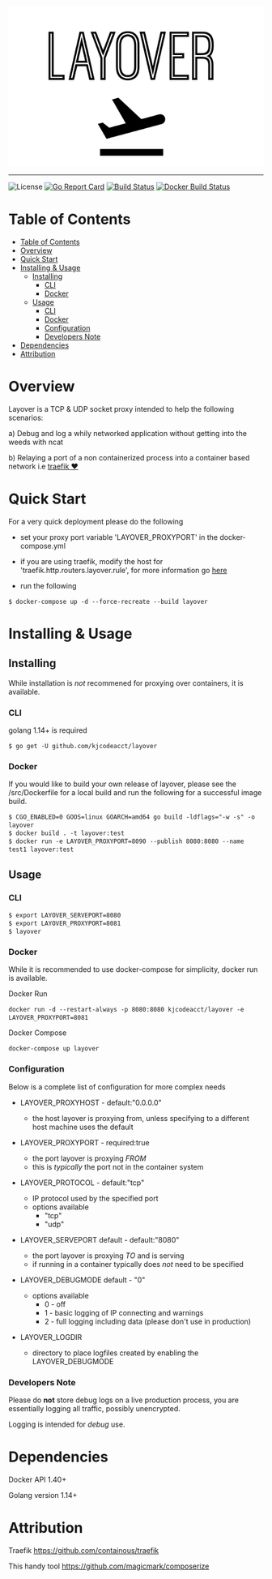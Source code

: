 ![Layover](./assets/layover.png)

---
![License](https://img.shields.io/github/license/kjcodeacct/layover)
[![Go Report Card](https://goreportcard.com/badge/github.com/kjcodeacct/layover)](https://goreportcard.com/report/github.com/kjcodeacct/layover)
[![Build Status](https://cloud.drone.io/api/badges/kjcodeacct/layover/status.svg)](https://cloud.drone.io/kjcodeacct/layover)
[![Docker Build Status](https://img.shields.io/docker/build/kjcodeacct/layover)](https://hub.docker.com/repository/docker/kjcodeacct/layover)


# Table of Contents

- [Table of Contents](#table-of-contents)
- [Overview](#overview)
- [Quick Start](#quick-start)
- [Installing & Usage](#installing--usage)
	- [Installing](#installing)
		- [CLI](#cli)
		- [Docker](#docker)
	- [Usage](#usage)
		- [CLI](#cli-1)
		- [Docker](#docker-1)
		- [Configuration](#configuration)
		- [Developers Note](#developers-note)
- [Dependencies](#dependencies)
- [Attribution](#attribution)

# Overview
Layover is a TCP & UDP socket proxy intended to help the following scenarios:

a) Debug and log a whily networked application without getting into the weeds with ncat

b) Relaying a port of a non containerized process into a container based network i.e [traefik ❤️](https://github.com/containous/traefik)

# Quick Start
For a very quick deployment please do the following
* set your proxy port variable 'LAYOVER_PROXYPORT' in the docker-compose.yml
* if you are using traefik, modify the host for 'traefik.http.routers.layover.rule', for more information
go [here](https://docs.traefik.io/user-guides/docker-compose/basic-example/)

* run the following
```
$ docker-compose up -d --force-recreate --build layover
```

# Installing & Usage

## Installing
While installation is *not* recommened for proxying over containers, it is available.

### CLI
golang 1.14+ is required
```
$ go get -U github.com/kjcodeacct/layover
```

### Docker
If you would like to build your own release of layover, please see the /src/Dockerfile for a local build
and run the following for a successful image build.

```
$ CGO_ENABLED=0 GOOS=linux GOARCH=amd64 go build -ldflags="-w -s" -o layover
$ docker build . -t layover:test
$ docker run -e LAYOVER_PROXYPORT=8090 --publish 8080:8080 --name test1 layover:test
```

## Usage

### CLI
```
$ export LAYOVER_SERVEPORT=8080
$ export LAYOVER_PROXYPORT=8081
$ layover
```

### Docker
While it is recommended to use docker-compose for simplicity, docker run is available.

Docker Run
```
docker run -d --restart-always -p 8080:8080 kjcodeacct/layover -e LAYOVER_PROXYPORT=8081
```

Docker Compose
```
docker-compose up layover
```

### Configuration
Below is a complete list of configuration for more complex needs

* LAYOVER_PROXYHOST - default:"0.0.0.0"
	* the host layover is proxying from, unless specifying to a different host machine uses the default

* LAYOVER_PROXYPORT - required:true
	* the port layover is proxying *FROM*
    * this is *typically* the port not in the container system

* LAYOVER_PROTOCOL - default:"tcp"
	* IP protocol used by the specified port
    * options available
        * "tcp"
        * "udp"

* LAYOVER_SERVEPORT default - default:"8080"
	* the port layover is proxying *TO* and is serving
    * if running in a container typically does *not* need to be specified

* LAYOVER_DEBUGMODE default - "0"
	* options available
		* 0 - off
		* 1 - basic logging of IP connecting and warnings
		* 2 - full logging including data (please don't use in production)

* LAYOVER_LOGDIR
	* directory to place logfiles created by enabling the LAYOVER_DEBUGMODE

### Developers Note
Please do **not** store debug logs on a live production process, you are essentially logging all traffic, possibly unencrypted.

Logging is intended for *debug* use.

# Dependencies
Docker API 1.40+

Golang version 1.14+

# Attribution
Traefik <https://github.com/containous/traefik>

This handy tool <https://github.com/magicmark/composerize>